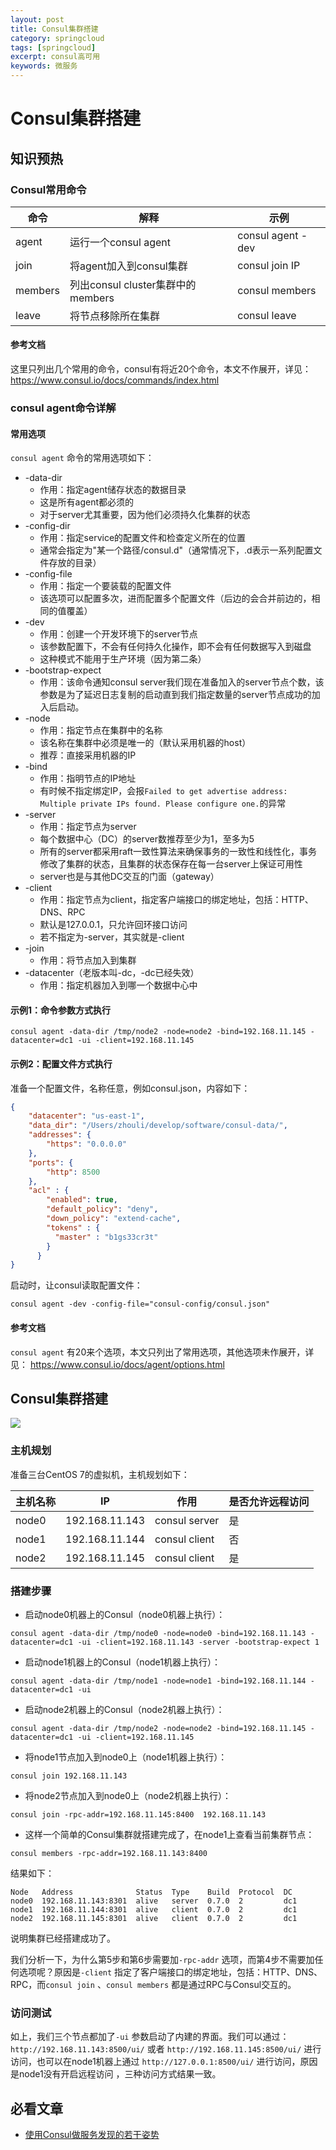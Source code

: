 ```yaml
---
layout: post
title: Consul集群搭建
category: springcloud
tags: [springcloud]
excerpt: consul高可用
keywords: 微服务
---
```


# Consul集群搭建

## 知识预热

### Consul常用命令

| 命令    | 解释                              | 示例              |
| ------- | --------------------------------- | ----------------- |
| agent   | 运行一个consul agent              | consul agent -dev |
| join    | 将agent加入到consul集群           | consul join IP    |
| members | 列出consul cluster集群中的members | consul members    |
| leave   | 将节点移除所在集群                | consul leave      |

#### 参考文档

这里只列出几个常用的命令，consul有将近20个命令，本文不作展开，详见：<https://www.consul.io/docs/commands/index.html>



### consul agent命令详解

#### 常用选项

`consul agent` 命令的常用选项如下：

- -data-dir
  - 作用：指定agent储存状态的数据目录
  - 这是所有agent都必须的
  - 对于server尤其重要，因为他们必须持久化集群的状态
- -config-dir
  - 作用：指定service的配置文件和检查定义所在的位置
  - 通常会指定为"某一个路径/consul.d"（通常情况下，.d表示一系列配置文件存放的目录）
- -config-file
  - 作用：指定一个要装载的配置文件
  - 该选项可以配置多次，进而配置多个配置文件（后边的会合并前边的，相同的值覆盖）
- -dev
  - 作用：创建一个开发环境下的server节点
  - 该参数配置下，不会有任何持久化操作，即不会有任何数据写入到磁盘
  - 这种模式不能用于生产环境（因为第二条）
- -bootstrap-expect
  - 作用：该命令通知consul server我们现在准备加入的server节点个数，该参数是为了延迟日志复制的启动直到我们指定数量的server节点成功的加入后启动。
- -node
  - 作用：指定节点在集群中的名称
  - 该名称在集群中必须是唯一的（默认采用机器的host）
  - 推荐：直接采用机器的IP
- -bind
  - 作用：指明节点的IP地址
  - 有时候不指定绑定IP，会报`Failed to get advertise address: Multiple private IPs found. Please configure one.`的异常
- -server
  - 作用：指定节点为server
  - 每个数据中心（DC）的server数推荐至少为1，至多为5
  - 所有的server都采用raft一致性算法来确保事务的一致性和线性化，事务修改了集群的状态，且集群的状态保存在每一台server上保证可用性
  - server也是与其他DC交互的门面（gateway）
- -client
  - 作用：指定节点为client，指定客户端接口的绑定地址，包括：HTTP、DNS、RPC
  - 默认是127.0.0.1，只允许回环接口访问
  - 若不指定为-server，其实就是-client
- -join
  - 作用：将节点加入到集群
- -datacenter（老版本叫-dc，-dc已经失效）
  - 作用：指定机器加入到哪一个数据中心中

#### 示例1：命令参数方式执行

```shell
consul agent -data-dir /tmp/node2 -node=node2 -bind=192.168.11.145 -datacenter=dc1 -ui -client=192.168.11.145
```

#### 示例2：配置文件方式执行

准备一个配置文件，名称任意，例如consul.json，内容如下：

```json
{
    "datacenter": "us-east-1",
    "data_dir": "/Users/zhouli/develop/software/consul-data/",
    "addresses": {
        "https": "0.0.0.0"
    },
    "ports": {
        "http": 8500
    },
    "acl" : {
        "enabled": true,
        "default_policy": "deny",
        "down_policy": "extend-cache",
        "tokens" : {
          "master" : "b1gs33cr3t"
        }
      }
}
```

启动时，让consul读取配置文件：

```shell
consul agent -dev -config-file="consul-config/consul.json"
```



#### 参考文档

`consul agent` 有20来个选项，本文只列出了常用选项，其他选项未作展开，详见： <https://www.consul.io/docs/agent/options.html>



## Consul集群搭建

![](images/consul-架构图.png)

### 主机规划

准备三台CentOS 7的虚拟机，主机规划如下：

| 主机名称 | IP             | 作用          | 是否允许远程访问 |
| -------- | -------------- | ------------- | ---------------- |
| node0    | 192.168.11.143 | consul server | 是               |
| node1    | 192.168.11.144 | consul client | 否               |
| node2    | 192.168.11.145 | consul client | 是               |

### 搭建步骤

- 启动node0机器上的Consul（node0机器上执行）：

```shell
consul agent -data-dir /tmp/node0 -node=node0 -bind=192.168.11.143 -datacenter=dc1 -ui -client=192.168.11.143 -server -bootstrap-expect 1
```

- 启动node1机器上的Consul（node1机器上执行）：

```shell
consul agent -data-dir /tmp/node1 -node=node1 -bind=192.168.11.144 -datacenter=dc1 -ui
```

- 启动node2机器上的Consul（node2机器上执行）：

```shell
consul agent -data-dir /tmp/node2 -node=node2 -bind=192.168.11.145 -datacenter=dc1 -ui -client=192.168.11.145
```

- 将node1节点加入到node0上（node1机器上执行）：

```shell
consul join 192.168.11.143
```

- 将node2节点加入到node0上（node2机器上执行）：

```shell
consul join -rpc-addr=192.168.11.145:8400  192.168.11.143
```

- 这样一个简单的Consul集群就搭建完成了，在node1上查看当前集群节点：

```shell
consul members -rpc-addr=192.168.11.143:8400
```

结果如下：

```shell
Node   Address              Status  Type    Build  Protocol  DC
node0  192.168.11.143:8301  alive   server  0.7.0  2         dc1
node1  192.168.11.144:8301  alive   client  0.7.0  2         dc1
node2  192.168.11.145:8301  alive   client  0.7.0  2         dc1
```

说明集群已经搭建成功了。

我们分析一下，为什么第5步和第6步需要加`-rpc-addr` 选项，而第4步不需要加任何选项呢？原因是`-client` 指定了客户端接口的绑定地址，包括：HTTP、DNS、RPC，而`consul join` 、`consul members` 都是通过RPC与Consul交互的。

### 访问测试

如上，我们三个节点都加了`-ui` 参数启动了内建的界面。我们可以通过：`http://192.168.11.143:8500/ui/` 或者 `http://192.168.11.145:8500/ui/` 进行访问，也可以在node1机器上通过 `http://127.0.0.1:8500/ui/` 进行访问，原因是node1没有开启远程访问 ，三种访问方式结果一致。



## 必看文章

* [使用Consul做服务发现的若干姿势](http://blog.bossma.cn/consul/consul-service-register-and-discovery-style/)